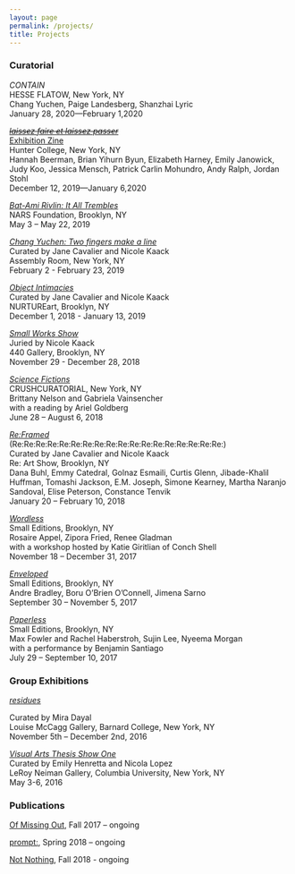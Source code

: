 ```yaml
---
layout: page
permalink: /projects/
title: Projects
---
```

<div class="post"><article class="projects">
<h3>Curatorial</h3>
<p><i>CONTAIN</i><br>
HESSE FLATOW, New York, NY<br>
Chang Yuchen, Paige Landesberg, Shanzhai Lyric<br>
January 28, 2020—February 1,2020</p>
  
<p><a href="https://kaacknicole.github.io/PDFs/2019_laissezfaire_HUNTER_lo.pdf" target="_blank"><i><strike>laissez faire et laissez passer</strike></i></a><br>
<a href="https://kaacknicole.github.io/PDFs/2019_Hunter_G2_Zine_FINAL.pdf" target="_blank">Exhibition Zine</a><br>
Hunter College, New York, NY<br>
Hannah Beerman, Brian Yihurn Byun, Elizabeth Harney, Emily Janowick, Judy Koo, Jessica Mensch, Patrick Carlin Mohundro, Andy Ralph, Jordan Stohl<br>
December 12, 2019—January 6,2020</p>
<p><a href="https://kaacknicole.github.io/PDFs/2019_NARS_BatAmiRivlin_ItAllTrembles.pdf" target="_blank"><i>Bat-Ami Rivlin: It All Trembles</i></a><br>
NARS Foundation, Brooklyn, NY<br>
May 3 – May 22, 2019</p>
<p><a href="https://kaacknicole.github.io/PDFs/2019_ChangYuchen_TwoFingersMakeALine_ExhibitionInfo.pdf" target="_blank"><i>Chang Yuchen: Two fingers make a line</i></a><br>
Curated by Jane Cavalier and Nicole Kaack<br>
Assembly Room, New York, NY<br>
February 2 - February 23, 2019</p>
<p><a href="https://kaacknicole.github.io/PDFs/ObjectIntimacies_ExhibitionInfo.pdf" target="_blank"><i>Object Intimacies</i></a><br>
Curated by Jane Cavalier and Nicole Kaack<br>
NURTUREart, Brooklyn, NY<br>
December 1, 2018 - January 13, 2019</p>
<p><a href="https://kaacknicole.github.io/PDFs/2018_440SmallWorks_ExhibitionInfo.pdf" rel="noopener"><i>Small Works Show</i></a><br>
Juried by Nicole Kaack<br>
440 Gallery, Brooklyn, NY<br>
November 29 - December 28, 2018</p>
<p><a href="http://www.crush-curatorial.com/science-fictions" target="_blank" rel="noopener"><i>Science Fictions</i></a><br>
CRUSHCURATORIAL, New York, NY<br>
Brittany Nelson and Gabriela Vainsencher<br>
with a reading by Ariel Goldberg<br>
June 28 – August 6, 2018</p>
<div></div>
<p><a href="https://kaacknicole.github.io/PDFs/2018_ReFramed_ExhibitionInfo.pdf" target="_blank"><i>Re:Framed</i></a><br>
(Re:Re:Re:Re:Re:Re:Re:Re:Re:Re:Re:Re:Re:Re:Re:Re:Re:Re:)<br>
Curated by Jane Cavalier and Nicole Kaack<br>
Re: Art Show, Brooklyn, NY<br>
Dana Buhl, Emmy Catedral, Golnaz Esmaili, Curtis Glenn, Jibade-Khalil Huffman, Tomashi Jackson, E.M. Joseph, Simone Kearney, Martha Naranjo Sandoval, Elise Peterson, Constance Tenvik<br>
January 20 – February 10, 2018</p>
<p><a href="https://kaacknicole.github.io/PDFs/2017_Wordless_ExhibitionInfo.pdf" target="_blank"><i>Wordless</i></a><br>
Small Editions, Brooklyn, NY<br>
Rosaire Appel, Zipora Fried, Renee Gladman<br>
with a workshop hosted by Katie Giritlian of Conch Shell<br>
November 18 – December 31, 2017</p>
<p><a href="https://kaacknicole.github.io/PDFs/2017_Enveloped_ExhibitionInfo.pdf" target="_blank" rel="noopener"><i>Enveloped</i></a><br>
Small Editions, Brooklyn, NY<br>
Andre Bradley, Boru O’Brien O’Connell, Jimena Sarno<br>
September 30 – November 5, 2017</p>
<p><a href="https://kaacknicole.github.io/PDFs/2017_Paperless_ExhibitionInfo.pdf" target="_blank" rel="noopener"><i>Paperless</i></a><br>
Small Editions, Brooklyn, NY<br>
Max Fowler and Rachel Haberstroh, Sujin Lee, Nyeema Morgan<br>
with a performance by Benjamin Santiago<br>
July 29 – September 10, 2017</p>
<h3>Group Exhibitions</h3>
<a href="https://arthistory.barnard.edu/events/residues" target="_blank" rel="noopener"><i>residues</i></a><br>
<p>Curated by Mira Dayal<br>
Louise McCagg Gallery, Barnard College, New York, NY<br>
November 5th – December 2nd, 2016<br>
<p><a href="https://www.facebook.com/events/1160098504003436/?acontext=%7B%22ref%22%3A%223%22%2C%22ref_newsfeed_story_type%22%3A%22regular%22%2C%22action_history%22%3A%22null%22%7D" target="_blank" rel="noopener"><i>Visual Arts Thesis Show One</i></a><br>
Curated by Emily Henretta and Nicola Lopez<br>
LeRoy Neiman Gallery, Columbia University, New York, NY<br>
May 3-6, 2016</p>
<h3>Publications</h3>
<p><a href="https://ofmissingout.wordpress.com/" target="_blank" rel="noopener">Of Missing Out</a>, Fall 2017 – ongoing</p>
<p><a href="http://cargocollective.com/promptcolon" target="_blank">prompt:</a>, Spring 2018 – ongoing</p>
<p><a href="http://notnothing.ooo/" target="_blank">Not Nothing</a>, Fall 2018 - ongoing</p>
